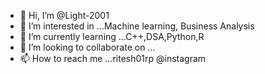 - 👋 Hi, I’m @Light-2001
- 👀 I’m interested in ...Machine learning, Business Analysis
- 🌱 I’m currently learning ...C++,DSA,Python,R
- 💞️ I’m looking to collaborate on ...
- 📫 How to reach me ...ritesh01rp @instagram

<!---
Light-2001/Light-2001 is a ✨ special ✨ repository because its `README.md` (this file) appears on your GitHub profile.
You can click the Preview link to take a look at your changes.
--->
